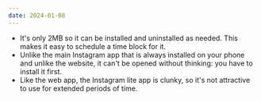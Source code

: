 ```yaml
---
date: 2024-01-08
---
```

- It's only 2MB so it can be installed and uninstalled as needed. This makes it easy to schedule a time block for it.
- Unlike the main Instagram app that is always installed on your phone and unlike the website, it can't be opened without thinking: you have to install it first.
- Like the web app, the Instagram lite app is clunky, so it's not attractive to use for extended periods of time.